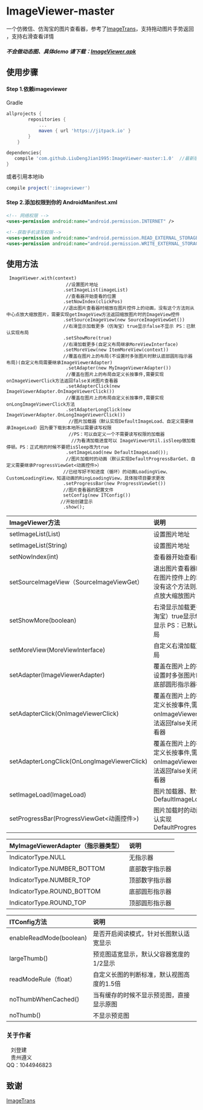 # ImageViewer-master
一个仿微信、仿淘宝的图片查看器，参考了[ImageTrans](https://github.com/wufenglincheng/ImageTrans)，支持拖动图片手势返回 ，支持右滑查看详情

##### 不会做动态图、具体demo 请下载：[ImageViewer.apk](browse/ImageViewer.apk)</br>

## 使用步骤

#### Step 1.依赖imageviewer
Gradle
```groovy
allprojects {
		repositories {
			...
			maven { url 'https://jitpack.io' }
		}
	}
```

```groovy
dependencies{
   compile 'com.github.LiuDengJian1995:ImageViewer-master:1.0'  //最新版本
}
```
或者引用本地lib
```groovy
compile project(':imageviewer')
```


#### Step 2.添加权限到你的 AndroidManifest.xml
```xml
<!-- 网络权限 -->
<uses-permission android:name="android.permission.INTERNET" /> 

<!--获取手机读写权限-->
<uses-permission android:name="android.permission.READ_EXTERNAL_STORAGE" />
<uses-permission android:name="android.permission.WRITE_EXTERNAL_STORAGE" />
```

## 使用方法
```
 ImageViewer.with(context)
                      //设置图片地址
                     .setImageList(imageList)
                      //查看器开始查看的位置
                     .setNowIndex(clickPos) 
                     //退出图片查看器时缩放在图片控件上的动画，没有这个方法则从中心点放大缩放图片，需要实现getImageView方法返回缩放图片时的ImageView控件
                     .setSourceImageView(new SourceImageViewGet())  
                     //右滑显示加载更多（仿淘宝）true显示false不显示 PS：已默认实现布局
                     .setShowMore(true)
                     //右滑加载更多(自定义布局继承MoreViewInterface)
                     .setMoreView(new ItemMoreView(context))
                     //覆盖在图片上的布局(不设置时多张图片时默认底部圆形指示器布局)(自定义布局需要继承ImageViewerAdapter)
                      .setAdapter(new MyImageViewerAdapter())
                      //覆盖在图片上的布局自定义长按事件,需要实现onImageViewerClick方法返回false关闭图片查看器
                      .setAdapterClick(new ImageViewerAdapter.OnImageViewerClick())
                      //覆盖在图片上的布局自定义长按事件,需要实现onLongImageViewerClick方法
                      .setAdapterLongClick(new ImageViewerAdapter.OnLongImageViewerClick())
                       //图片加载器（默认实现DefaultImageLoad、自定义需要继承ImageLoad）因为要下载到本地所以需要读写权限
                       //PS：可以自定义一个不需要读写权限的加载器
                        //为看清加载进度可以 ImageViewerUtil.isSleep做加载停顿。PS：正式用的时候不要把isSleep改为true
                      .setImageLoad(new DefaultImageLoad());
                      //图片加载时的动画（默认实现DefaultProgressBarGet、自定义需要继承ProgressViewGet<动画控件>）
                     //已经写好不知进度（循环）的动画LoadingView、CustomLoadingView，知道动画的RingLoadingView，具体按项目要求更改
                     .setProgressBar(new ProgressViewGet())
                     //图片查看器的配置文件
                     setConfig(new ITConfig())
                    //开始创建显示
                     .show();
```


|ImageViewer方法|说明|
|:---|:---|
|setImageList(List<String>)|设置图片地址 |
|setImageList(String)|设置图片地址 |
|setNowIndex(int)| 查看器开始查看的位置 |
|setSourceImageView（SourceImageViewGet）|退出图片查看器时缩放在图片控件上的动画，没有这个方法则从中心点放大缩放图片|
|setShowMore(boolean)|右滑显示加载更多（仿淘宝）true显示false不显示 PS：已默认实现布局 |
|setMoreView(MoreViewInterface)|自定义右滑加载更多布局 |
|setAdapter(ImageViewerAdapter)|覆盖在图片上的布局(不设置时多张图片时默认底部圆形指示器布局) |
|setAdapterClick(OnImageViewerClick)|覆盖在图片上的布局自定义长按事件,需要实现onImageViewerClick方法返回false关闭图片查看器 |
|setAdapterLongClick(OnLongImageViewerClick)|覆盖在图片上的布局自定义长按事件,需要实现onImageViewerClick方法返回false关闭图片查看器 |
|setImageLoad(ImageLoad)|图片加载器、默认实现DefaultImageLoad |
|setProgressBar(ProgressViewGet<动画控件>)|图片加载时的动画、默认实现DefaultProgressBarGet |



|MyImageViewerAdapter（指示器类型）|说明|
|:---|:---|
|IndicatorType.NULL|无指示器 |
|IndicatorType.NUMBER_BOTTOM|底部数字指示器 |
|IndicatorType.NUMBER_TOP| 顶部数字指示器 |
|IndicatorType.ROUND_BOTTOM|底部圆形指示器|
|IndicatorType.ROUND_TOP|顶部圆形指示器 |



|ITConfig方法|说明|
|:---|:---|
|enableReadMode(boolean)|是否开启阅读模式，针对长图默认适宽显示 |
|largeThumb()| 预览图适宽显示，默认父容器宽度的1/2显示 |
|readModeRule（float）|自定义长图的判断标准，默认视图高度的1.5倍|
|noThumbWhenCached()|当有缓存的时候不显示预览图，直接显示原图 |
|noThumb()|不显示预览图 |


### 关于作者
    刘登建<br>
    贵州遵义<br>
	QQ：1044946823<br>

## 致谢
[ImageTrans](https://github.com/wufenglincheng/ImageTrans) 

